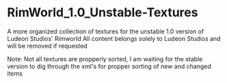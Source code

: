 # RimWorld_1.0_Unstable-Textures
A more organized collection of textures for the unstable 1.0 version of Ludeon Studios' Rimworld All content belongs solely to Ludeon Studios and will be removed if requested

Note: Not all textures are propperly sorted, I am waiting for the stable version to dig through the xml's for propper sorting of new and changed items
